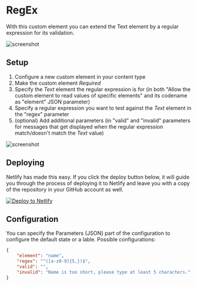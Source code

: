 # RegEx

With this custom element you can extend the Text element by a regular expression for its validation.

![screenshot](https://amend.cz/regex.gif)

## Setup

1. Configure a new custom element in your content type
2. Make the custom element *Required*
3. Specify the *Text* element the regular expression is for (in both "Allow the custom element to read values of specific elements" and its codename as "element" JSON parameter)
4. Specify a regular expression you want to test against the *Text* element in the "regex" parameter
5. (optional) Add additional parameters (in "valid" and "invalid" parameters for messages that get displayed when the regular expression match/doesn't match the *Text* value)

![screenshot](https://amend.cz/configuration.png)

## Deploying

Netlify has made this easy. If you click the deploy button below, it will guide you through the process of deploying it to Netlify and leave you with a copy of the repository in your GitHub account as well.

[![Deploy to Netlify](https://www.netlify.com/img/deploy/button.svg)](https://app.netlify.com/start/deploy?repository=https://github.com/hzik/RegEx)

## Configuration

You can specify the Parameters {JSON} part of the configuration to configure the default state or a lable.
Possible configurations:

```json
{
    "element": "name",
    "regex": "^([a-z0-9]{5,})$",
    "valid": "",
    "invalid": "Name is too short, please type at least 5 characters."
}
```
